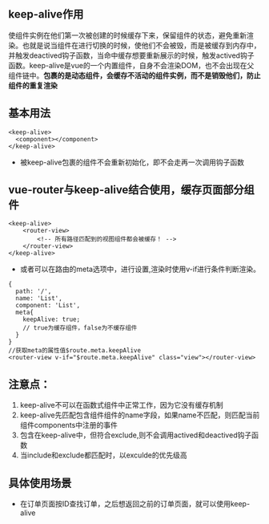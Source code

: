 ## keep-alive作用

使组件实例在他们第一次被创建的时候缓存下来，保留组件的状态，避免重新渲染。也就是说当组件在进行切换的时候，使他们不会被毁，而是被缓存到内存中，并触发deactived钩子函数，当命中缓存想要重新展示的时候，触发actived钩子函数。keep-alive是vue的一个内置组件，自身不会渲染DOM，也不会出现在父组件链中。**包裹的是动态组件，会缓存不活动的组件实例，而不是销毁他们，防止组件的重复渲染**

## 基本用法

```
<keep-alive>
  <component></component>
</keep-alive>
```
- 被keep-alive包裹的组件不会重新初始化，即不会走再一次调用钩子函数

## vue-router与keep-alive结合使用，缓存页面部分组件

```
<keep-alive>
    <router-view>
        <!-- 所有路径匹配到的视图组件都会被缓存！ -->
    </router-view>
</keep-alive>
```
- 或者可以在路由的meta选项中，进行设置,渲染时使用v-if进行条件判断渲染。
```
{
  path: '/',
  name: 'List',
  component: 'List',
  meta{ 
    keepAlive: true;
    // true为缓存组件，false为不缓存组件
  }
}
//获取meta的属性值$route.meta.keepAlive
<router-view v-if="$route.meta.keepAlive" class="view"></router-view>
```

## 注意点：

1. keep-alive不可以在函数式组件中正常工作，因为它没有缓存机制
2. keep-alive先匹配包含组件组件的name字段，如果name不匹配，则匹配当前组件components中注册的事件
3. 包含在keep-alive中，但符合exclude,则不会调用actived和deactived钩子函数
4. 当include和exclude都匹配时，以exculde的优先级高

## 具体使用场景

- 在订单页面按ID查找订单，之后想返回之前的订单页面，就可以使用keep-alive

